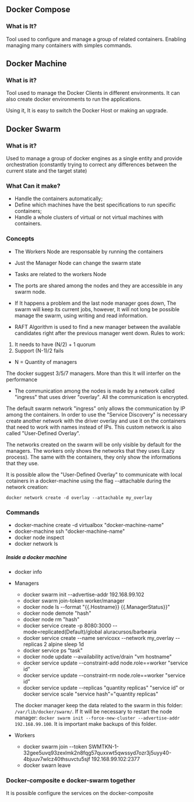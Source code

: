 ## Docker Compose

### What is It?

Tool used to configure and manage a group of related containers. Enabling managing many containers with simples commands.

## Docker Machine

### What is it?

Tool used to manage the Docker Clients in different environments. It can also create docker environments to run the applications.

Using it, It is easy to switch the Docker Host or making an upgrade.

## Docker Swarm

### What is it?

Used to manage a group of docker engines as a single entity and provide orchestration (constantly trying to correct any differences between the current state and the target state)

### What Can it make?

- Handle the containers automatically;
- Define which machines have the best specifications to run specific containers;
- Handle a whole clusters of virtual or not virtual machines with containers.

### Concepts

- The Workers Node are responsable by running the containers
- Just the Manager Node can change the swarm state
- Tasks are related to the workers Node
- The ports are shared among the nodes and they are accessible in any swarm node.
- If It happens a problem and the last node manager goes down, The swarm will keep its current jobs, however, It will not long be possible manage the swarm, using writing and read information.

- RAFT Algorithm is used to find a new manager between the available candidates right after the previous manager went down. Rules to work:

 1. It needs to have (N/2) + 1 quorum
 2. Support (N-1)/2 fails
* N = Quantity of managers

 The docker suggest 3/5/7 managers. More than this It will interfer on the performance

- The communication among the nodes is made by a network called "ingress" that uses driver "overlay". All the communication is encrypted.

The default swarm network "ingress" only allows the communication by IP among the containers. In order to use the "Service Discovery" is necessary create another network with the driver overlay and use it on the containers that need to work with names instead of IPs. This custom network is also called "User-Defined Overlay".

The networks created on the swarm will be only visible by default for the managers. The workers only shows the networks that they uses (Lazy process). The same with the containers, they only show the informations that they use.

It is possible allow the "User-Defined Overlay" to communicate with local cotainers in a docker-machine using the flag --attachable during the network creation:

`docker network create -d overlay --attachable my_overlay`

### Commands

- docker-machine create -d virtualbox "docker-machine-name"
- docker-machine ssh "docker-machine-name"
- docker node inspect
- docker network ls

##### Inside a docker machine

- docker info

- Managers
    - docker swarm init --advertise-addr 192.168.99.102
    - docker swarm join-token worker/manager
    - docker node ls --format "{{.Hostname}} {{.ManagerStatus}}"
    - docker node demote "hash"
    - docker node rm "hash"
    - docker service create -p 8080:3000 --mode=replicated(Default)/global aluracursos/barbearia
    - docker service create --name servicoxx --network my_overlay --replicas 2 alpine sleep 1d
    - docker service ps "task"
    - docker node update --availability active/drain "vm hostname"
    - docker service update --constraint-add node.role==worker "service id"
    - docker service update --constraint-rm node.role==worker "service id"
    - docker service update --replicas "quantity replicas" "service id" or docker service scale "service hash"="quantity replicas"

    The docker manager keep the data related to the swarm in this folder: `/var/lib/docker/swarm/`. If It will be necessary to restart the node manager: `docker swarm init --force-new-cluster --advertise-addr 192.168.99.100`. It is important make backups of this folder.

- Workers
    - docker swarm join --token SWMTKN-1-32gee5uvq93zexlmk2n8fqg57quxxwt5qwssyd7ozr3j5uyy40-4bjuuv7wlcz40thsuvctu5sjf 192.168.99.102:2377
    - docker swarn leave


### Docker-composite e docker-swarm together

It is possible configure the services on the docker-composite
